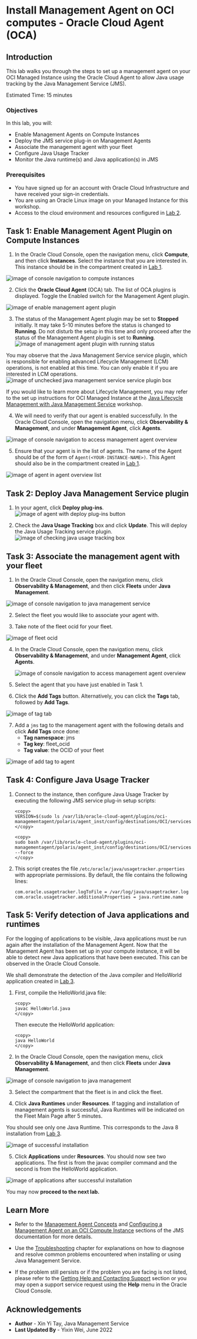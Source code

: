 # Install Management Agent on OCI computes - Oracle Cloud Agent (OCA)

## Introduction

This lab walks you through the steps to set up a management agent on your OCI Managed Instance using the Oracle Cloud Agent to allow Java usage tracking by the Java Management Service (JMS).

Estimated Time: 15 minutes

### Objectives

In this lab, you will:

* Enable Management Agents on Compute Instances
* Deploy the JMS service plug-in on Management Agents
* Associate the management agent with your fleet
* Configure Java Usage Tracker
* Monitor the Java runtime(s) and Java application(s) in JMS

### Prerequisites

* You have signed up for an account with Oracle Cloud Infrastructure and have received your sign-in credentials.
* You are using an Oracle Linux image on your Managed Instance for this workshop.
* Access to the cloud environment and resources configured in [Lab 2](?lab=setup-a-fleet).

## Task 1: Enable Management Agent Plugin on Compute Instances

1. In the Oracle Cloud Console, open the navigation menu, click **Compute**, and then click **Instances**. Select the instance that you are interested in. This instance should be in the compartment created in [Lab 1](?lab=set-up-oci-for-jms).

  ![image of console navigation to compute instances](images/console-navigation-instance.png)

2. Click the **Oracle Cloud Agent** (OCA) tab. The list of OCA plugins is displayed. Toggle the Enabled switch for the Management Agent plugin.

  ![image of enable management agent plugin](images/enable-management-agent-plugin.png)

3. The status of the Management Agent plugin may be set to **Stopped** initially. It may take 5-10 minutes before the status is changed to **Running**.
Do not disturb the setup in this time and only proceed after the status of the Management Agent plugin is set to **Running**.
  ![image of management agent plugin with running status](images/management-agent-plugin-running.png)

  You may observe that the Java Management Service service plugin, which is responsible for enabling advanced Lifecycle Management (LCM) operations, is not enabled at this time. You can only enable it if you are interested in LCM operations.
  ![image of unchecked java management service service plugin box](images/oracle-java-management-service-oca-plugin.png)

  If you would like to learn more about Lifecycle Management, you may refer to the set up instructions for OCI Managed Instance at the [Java Lifecycle Management with Java Management Service](../../java-management-lifecycle-management/workshops/freetier/index.html?lab=set-up-and-enable-lcm-on-jms) workshop.

4. We will need to verify that our agent is enabled successfully. In the Oracle Cloud Console, open the navigation menu, click **Observability & Management**, and under **Management Agent**, click **Agents**.

  ![image of console navigation to access management agent overview](images/management-agent-overview.png)

5. Ensure that your agent is in the list of agents. The name of the Agent should be of the form of  `Agent(<YOUR-INSTANCE-NAME>)`. This Agent should also be in the compartment created in [Lab 1](?lab=set-up-oci-for-jms).

  ![image of agent in agent overview list](images/agent-overview-list.png)


## Task 2: Deploy Java Management Service plugin
1. In your agent, click **Deploy plug-ins**.
  ![image of agent with deploy plug-ins button](images/agent-deploy-plugins.png)

2. Check the **Java Usage Tracking** box and click **Update**. This will deploy the Java Usage Tracking service plugin.
  ![image of checking java usage tracking box](images/agent-check-java-usage-tracking.png)


## Task 3: Associate the management agent with your fleet

1. In the Oracle Cloud Console, open the navigation menu, click **Observability & Management**, and then click **Fleets** under **Java Management**.

  ![image of console navigation to java management service](images/console-navigation-jms.png)

2. Select the fleet you would like to associate your agent with.

3. Take note of the fleet ocid for your fleet.

  ![image of fleet ocid](images/check-fleet-ocid.png)

4. In the Oracle Cloud Console, open the navigation menu, click **Observability & Management**, and under **Management Agent**, click **Agents**.

    ![image of console navigation to access management agent overview](images/management-agent-overview.png)

5. Select the agent that you have just enabled in Task 1.

6. Click the **Add Tags** button. Alternatively, you can click the **Tags** tab, followed by **Add Tags**.

  ![image of tag tab](images/agent-tags.png)

7. Add a `jms` tag to the management agent with the following details and click **Add Tags** once done:
    * **Tag namespace**: jms
    * **Tag key**: fleet_ocid
    * **Tag value**: the OCID of your fleet

  ![image of add tag to agent](images/add-agent-tag.png)

## Task 4: Configure Java Usage Tracker
1. Connect to the instance, then configure Java Usage Tracker by executing the following JMS service plug-in setup scripts:
    ```
    <copy>
    VERSION=$(sudo ls /var/lib/oracle-cloud-agent/plugins/oci-managementagent/polaris/agent_inst/config/destinations/OCI/services/jms/)
    </copy>
    ```
    ```
    <copy>
    sudo bash /var/lib/oracle-cloud-agent/plugins/oci-managementagent/polaris/agent_inst/config/destinations/OCI/services/jms/"${VERSION}"/scripts/setup.sh --force
    </copy>
    ```

2. This script creates the file `/etc/oracle/java/usagetracker.properties` with appropriate permissions. By default, the file contains the following lines:
    ```
    com.oracle.usagetracker.logToFile = /var/log/java/usagetracker.log
    com.oracle.usagetracker.additionalProperties = java.runtime.name
    ```

## Task 5: Verify detection of Java applications and runtimes
For the logging of applications to be visible, Java applications must be run again after the installation of the Management Agent. Now that the Management Agent has been set up in your compute instance, it will be able to detect new Java applications that have been executed. This can be observed in the Oracle Cloud Console.

We shall demonstrate the detection of the Java compiler and HelloWorld application created in [Lab 3](?lab=deploy-a-java-application).
1. First, compile the HelloWorld.java file:

    ```
    <copy>
    javac HelloWorld.java
    </copy>
    ```

    Then execute the HelloWorld application:

    ```
    <copy>
    java HelloWorld
    </copy>
    ```

2. In the Oracle Cloud Console, open the navigation menu, click **Observability & Management**, and then click **Fleets** under **Java Management**.

  ![image of console navigation to java management](images/console-navigation-jms.png)

3. Select the compartment that the fleet is in and click the fleet.

4. Click **Java Runtimes** under **Resources**. If tagging and installation of management agents is successful, Java Runtimes will be indicated on the Fleet Main Page after 5 minutes.

  You should see only one Java Runtime. This corresponds to the Java 8 installation from [Lab 3](?lab=deploy-a-java-application).

  ![image of successful installation](images/successful-installation.png)

5. Click **Applications** under **Resources**. You should now see two applications. The first is from the javac compiler command and the second is from the HelloWorld application.

  ![image of applications after successful installation](images/successful-installation-applications.png)

  You may now **proceed to the next lab.**

## Learn More
* Refer to the [Management Agent Concepts](https://docs.oracle.com/en-us/iaas/management-agents/doc/you-begin.html) and
[Configuring a Management Agent on an OCI Compute Instance](https://docs.oracle.com/en-us/iaas/jms/doc/agent-management.html) sections of the JMS documentation for more details.

* Use the [Troubleshooting](https://docs.oracle.com/en-us/iaas/jms/doc/troubleshooting.html#GUID-2D613C72-10F3-4905-A306-4F2673FB1CD3) chapter for explanations on how to diagnose and resolve common problems encountered when installing or using Java Management Service.

* If the problem still persists or if the problem you are facing is not listed, please refer to the [Getting Help and Contacting Support](https://docs.oracle.com/en-us/iaas/Content/GSG/Tasks/contactingsupport.htm) section or you may open a support service request using the **Help** menu in the Oracle Cloud Console.

## Acknowledgements

* **Author** - Xin Yi Tay, Java Management Service
* **Last Updated By** - Yixin Wei, June 2022
